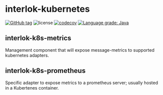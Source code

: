 # interlok-kubernetes

[![GitHub tag](https://img.shields.io/github/tag/adaptris/interlok-kubernetes.svg)](https://github.com/adaptris/interlok-kubernetes/tags) ![license](https://img.shields.io/github/license/adaptris/interlok-kubernetes.svg) [![codecov](https://codecov.io/gh/adaptris/interlok-kubernetes/branch/develop/graph/badge.svg)](https://codecov.io/gh/adaptris/interlok-kubernetes) [![Language grade: Java](https://img.shields.io/lgtm/grade/java/g/adaptris/interlok-kubernetes.svg?logo=lgtm&logoWidth=18)](https://lgtm.com/projects/g/adaptris/interlok-kubernetes/context:java)

## interlok-k8s-metrics
Management component that will expose message-metrics to supported kubernetes adapters.

## interlok-k8s-prometheus
Specific adapter to expose metrics to a prometheus server; usually hosted in a Kubertenes container.
